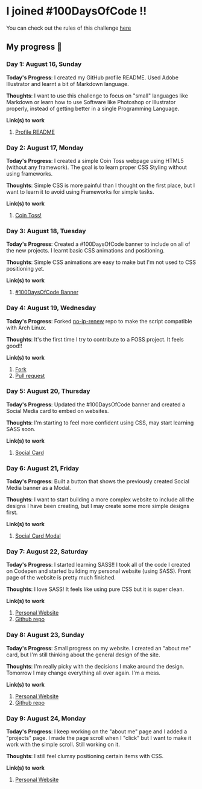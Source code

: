 # I joined #100DaysOfCode !!
You can check out the rules of this challenge [here](rules.md)

## My progress :notebook:
### Day 1: August 16, Sunday

**Today's Progress**: I created my GitHub profile README. Used Adobe Illustrator and learnt a bit of Markdown language. 

**Thoughts**: I want to use this challenge to focus on "small" languages like Markdown or learn how to use Software like Photoshop or Illustrator properly, instead of getting better in a single Programming Language. 

**Link(s) to work**
1. [Profile README](https://github.com/ikerUrle)

### Day 2: August 17, Monday 

**Today's Progress**: I created a simple Coin Toss webpage using HTML5 (without any framework). The goal is to learn proper CSS Styling without using frameworks. 

**Thoughts**: Simple CSS is more painful than I thought on the first place, but I want to learn it to avoid using Frameworks for simple tasks.

**Link(s) to work**
1. [Coin Toss!](https://codepen.io/ikerUrle/pen/mdPPZza)

### Day 3: August 18, Tuesday 

**Today's Progress**: Created a #100DaysOfCode banner to include on all of the new projects. I learnt basic CSS animations and positioning.

**Thoughts**: Simple CSS animations are easy to make but I'm not used to CSS positioning yet.

**Link(s) to work**
1. [#100DaysOfCode Banner](https://codepen.io/ikerUrle/full/rNeLqOZ)

### Day 4: August 19, Wednesday

**Today's Progress**: Forked [no-ip-renew](https://github.com/loblab/noip-renew) repo to make the script compatible with Arch Linux.

**Thoughts**: It's the first time I try to contribute to a FOSS project. It feels good!!

**Link(s) to work**
1. [Fork](https://github.com/ikerUrle/noip-renew)
2. [Pull request](https://github.com/loblab/noip-renew/pull/34)

### Day 5: August 20, Thursday 

**Today's Progress**: Updated the #100DaysOfCode banner and created a Social Media card to embed on websites.

**Thoughts**: I'm starting to feel more confident using CSS, may start learning SASS soon.

**Link(s) to work**
1. [Social Card](https://codepen.io/ikerUrle/full/RwaGLLr)

### Day 6: August 21, Friday

**Today's Progress**: Built a button that shows the previously created Social Media banner as a Modal.

**Thoughts**: I want to start building a more complex website to include all the designs I have been creating, but I may create some more simple designs first.

**Link(s) to work**
1. [Social Card Modal](https://codepen.io/ikerUrle/full/GRZNxJr)

### Day 7: August 22, Saturday

**Today's Progress**: I started learning SASS!! I took all of the code I created on Codepen and started building my personal website (using SASS). Front page of the website is pretty much finished.

**Thoughts**: I love SASS! It feels like using pure CSS but it is super clean.

**Link(s) to work**
1. [Personal Website](https://ikerurle-personal-website.herokuapp.com/)
2. [Github repo](https://github.com/ikerUrle/personal-website)

### Day 8: August 23, Sunday

**Today's Progress**: Small progress on my website. I created an "about me" card, but I'm still thinking about the general design of the site. 

**Thoughts**: I'm really picky with the decisions I make around the design. Tomorrow I may change everything all over again. I'm a mess. 

**Link(s) to work**
1. [Personal Website](https://ikerurle-personal-website.herokuapp.com/)
2. [Github repo](https://github.com/ikerUrle/personal-website)

### Day 9: August 24, Monday

**Today's Progress**: I keep working on the "about me" page and I added a "projects" page. I made the page scroll when I "click" but I want to make it work with the simple scroll. Still working on it.

**Thoughts**: I still feel clumsy positioning certain items with CSS. 

**Link(s) to work**
1. [Personal Website](https://ikerurle-personal-website.herokuapp.com/)

